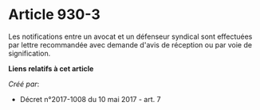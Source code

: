 # Article 930-3

Les notifications entre un avocat et un défenseur syndical sont effectuées par lettre recommandée avec demande d'avis de
réception ou par voie de signification.

**Liens relatifs à cet article**

_Créé par_:

  - Décret n°2017-1008 du 10 mai 2017 - art. 7
